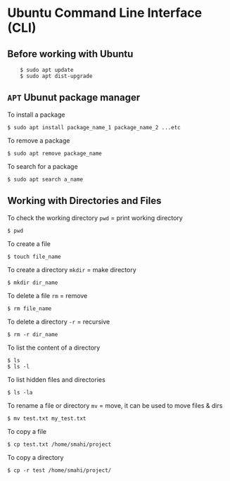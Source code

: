 # Ubuntu Command Line Interface (CLI)

## Before working with Ubuntu

        $ sudo apt update
        $ sudo apt dist-upgrade

## `APT` Ubunut package manager

To install a package

    $ sudo apt install package_name_1 package_name_2 ...etc

To remove a package

    $ sudo apt remove package_name

To search for a package

    $ sudo apt search a_name

## Working with Directories and Files

To check the working directory `pwd` = print working directory

    $ pwd

To create a file

    $ touch file_name

To create a directory `mkdir` = make directory

    $ mkdir dir_name

To delete a file `rm` = remove

    $ rm file_name

To delete a directory `-r` = recursive

    $ rm -r dir_name

To list the content of a directory

    $ ls
    $ ls -l

To list hidden files and directories

    $ ls -la 

To rename a file or directory `mv` = move, it can be used to move files & dirs

    $ mv test.txt my_test.txt 

To copy a file

    $ cp test.txt /home/smahi/project

To copy a directory

    $ cp -r test /home/smahi/project/